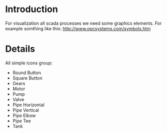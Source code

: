 # Introduction #

For visualization all scada processes we need some graphics elements.
For example somthing like this:
http://www.opcsystems.com/symbols.htm

# Details #

All simple icons group:
  * Round Button
  * Square Button
  * Gears
  * Motor
  * Pump
  * Valve
  * Pipe Horizontal
  * Pipe Vertical
  * Pipe Elbow
  * Pipe Tee
  * Tank


